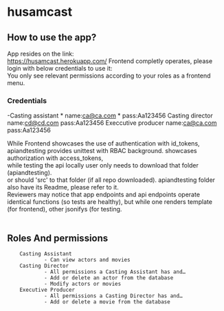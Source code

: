 # husamcast
## How to use the app?
App resides on the link: <br>
https://husamcast.herokuapp.com/
Frontend completly operates, please login with below credentials to use it:<br>
You only see relevant permissions according to your roles as a frontend menu.<br>

### Credentials
-Casting assistant
        * name:ca@ca.com
        * pass:Aa123456
Casting director<br>
        name:cd@cd.com     pass:Aa123456
Execcutive producer
        name:ca@ca.com     pass:Aa123456
        
While Frontend showcases the use of authentication with id_tokens,<br>
apiandtesting provides unittest with RBAC background. showcases authorization with access_tokens,<br>
while testing the api locally user only needs to download that folder (apiandtesting).<br>
or should 'src' to that folder (if all repo downloaded). apiandtesting folder also have its Readme, please refer to it.<br>
Reviewers may notice that app endpoints and api endpoints operate identical functions (so tests are healthy), but while one renders template (for frontend), other jsonifys (for testing.<br><br>

## Roles And permissions<br>
        Casting Assistant
                - Can view actors and movies
        Casting Director
                - All permissions a Casting Assistant has and…
                - Add or delete an actor from the database
                - Modify actors or movies
        Executive Producer
                - All permissions a Casting Director has and…
                - Add or delete a movie from the database
                
                

  

